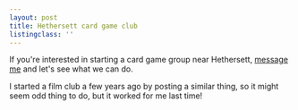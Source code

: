 ```yaml
---
layout: post
title: Hethersett card game club
listingclass: ''
---
```


If you're interested in starting a card game group near Hethersett, [message me](https://ronansprake.co.uk/hethersett-board-game-group#contact) and let's see what we can do.

I started a film club a few years ago by posting a similar thing, so it might seem odd thing to do, but it worked for me last time!
